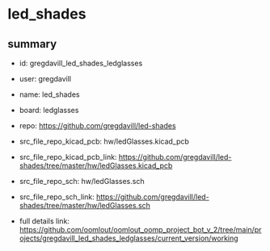 # led_shades
 
## summary 
* id: gregdavill_led_shades_ledglasses
* user: gregdavill
* name: led_shades
* board: ledglasses
* repo: https://github.com/gregdavill/led-shades
* src_file_repo_kicad_pcb: hw/ledGlasses.kicad_pcb
* src_file_repo_kicad_pcb_link: https://github.com/gregdavill/led-shades/tree/master/hw/ledGlasses.kicad_pcb


* src_file_repo_sch: hw/ledGlasses.sch
* src_file_repo_sch_link: https://github.com/gregdavill/led-shades/tree/master/hw/ledGlasses.sch
* full details link: https://github.com/oomlout/oomlout_oomp_project_bot_v_2/tree/main/projects/gregdavill_led_shades_ledglasses/current_version/working  







